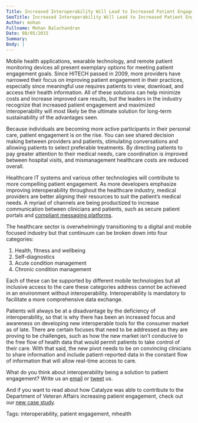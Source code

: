 ```yaml
---
Title: Increased Interoperability Will Lead to Increased Patient Engagement
SeoTitle: Increased Interoperability Will Lead to Increased Patient Engagement
Author: mohan
Fullname: Mohan Balachandran
Date: 08/05/2015
Summary: 
Body: |
---
```

Mobile health applications, wearable technology, and remote patient monitoring devices all present exemplary options for meeting patient engagement goals. Since HITECH passed in 2009, more providers have narrowed their focus on improving patient engagement in their practices, especially since meaningful use requires patients to view, download, and access their health information. All of these solutions can help minimize costs and increase improved care results, but the leaders in the industry recognize that increased patient engagement and maximized interoperability will most likely be the ultimate solution for long-term sustainability of the advantages seen.

Because individuals are becoming more active participants in their personal care, patient engagement is on the rise. You can see shared decision making between providers and patients, stimulating conversations and allowing patients to select preferable treatments. By directing patients to pay greater attention to their medical needs, care coordination is improved between hospital visits, and mismanagement healthcare costs are reduced overall. 

Healthcare IT systems and various other technologies will contribute to more compelling patient engagement. As more developers emphasize improving interoperability throughout the healthcare industry, medical providers are better aligning their resources to suit the patient’s medical needs. A myriad of channels are being productized to increase communication between clinicians and patients, such as secure patient portals and [compliant messaging platforms](http://hipaagr.am/).

The healthcare sector is overwhelmingly transitioning to a digital and mobile focused industry but that continuum can be broken down into four categories:

1. Health, fitness and wellbeing
2. Self-diagnostics
3. Acute condition management
4. Chronic condition management

Each of these can be supported by different mobile technologies but all inclusive access to the care these categories address cannot be achieved in an environment without interoperability. Interoperability is mandatory to facilitate a more comprehensive data exchange. 

Patients will always be at a disadvantage by the deficiency of interoperability, so that is why there has been an increased focus and awareness on developing new interoperable tools for the consumer market as of late. There are certain focuses that need to be addressed as they are proving to be challenges, such as how the new market isn’t conducive to the free flow of health data that would permit patients to take control of their care. With that said, the new pivot needs to be on convincing clinicians to share information and include patient-reported data in the constant flow of information that will allow real-time access to care.

What do you think about interoperability being a solution to patient engagement? Write us an [email](hello@catalyze.io) or [tweet](https://twitter.com/catalyzeio) us.

And if you want to read about how Catalyze was able to contribute to the Department of Veteran Affairs increasing patient engagement, check out our [new case study](https://catalyze.io/customers/veterans-affairs).

Tags: interoperability, patient engagement, mhealth